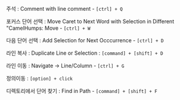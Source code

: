 주석 : Comment with line comment - `[ctrl] + Q`

포커스 단어 선택 : Move Caret to Next Word with Selection in Different "CamelHumps: Move - `[ctrl] + W`

다음 단어 선택 : Add Selection for Next Occcurrence - `[ctrl] + D`

라인 복사 : Duplicate Line or Selection : `[command] + [shift] + D`

라인 이동 : Navigate -> Line/Column - `[ctrl] + G`

정의이동 : `[option] + click`

디렉토리에서 단어 찾기 : Find in Path - `[command] + [shift] + F`